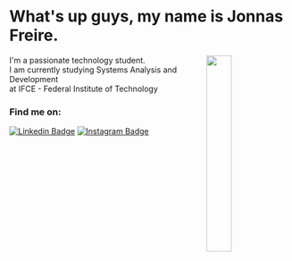 # What's up guys, my name is Jonnas Freire.

<img width="30%" backgroundColor="#0D1117" align="right" src="https://i.pinimg.com/originals/0e/8b/ba/0e8bba3b043d49c8064324bedd01997f.gif">

I'm a passionate technology student.<br>
I am currently studying Systems Analysis and Development<br> at IFCE - Federal Institute of Technology

### Find me on:

[![Linkedin Badge](https://img.shields.io/badge/-Linkedin-6633cc?style=for-the-badge&logo=Linkedin&logoColor=white&link=https://www.linkedin.com/in/jonas-de-sousa-freire-895197106/)](https://www.linkedin.com/in/jonas-de-sousa-freire-895197106/)
[![Instagram Badge](https://img.shields.io/badge/-Instagram-6633cc?style=for-the-badge&logo=Instagram&logoColor=white&link=https://www.instagram.com/user.022c/?hl=pt-br)](https://www.instagram.com/user.022c/?hl=pt-br) 
